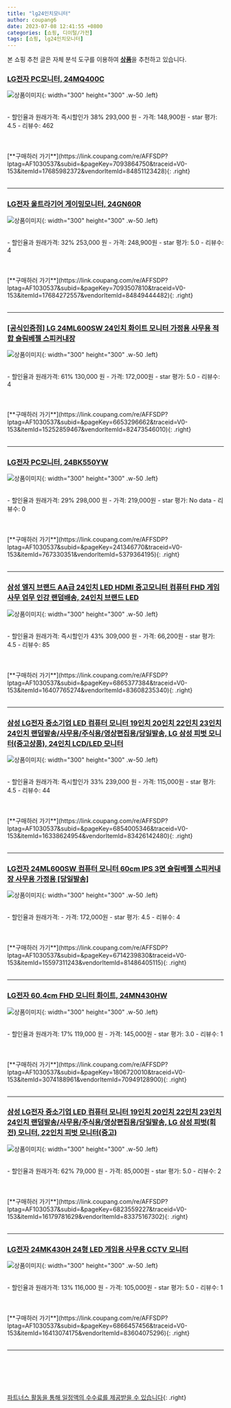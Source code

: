 ```yaml
---
title: "lg24인치모니터"
author: coupang6
date: 2023-07-08 12:41:55 +0800
categories: [쇼핑, 디이털/가전]
tags: [쇼핑, lg24인치모니터]
---
```


본 쇼핑 추천 글은 자체 분석 도구를 이용하여 [**상품**](https://link.coupang.com/a/bao1ui)을 추천하고 있습니다.

### [LG전자 PC모니터, 24MQ400C](https://link.coupang.com/re/AFFSDP?lptag=AF1030537&subid=&pageKey=7093864750&traceid=V0-153&itemId=17685982372&vendorItemId=84851123428)

![상품이미지](https://thumbnail7.coupangcdn.com/thumbnails/remote/230x230ex/image/retail/images/4013224391974847-a278c950-c718-4a62-a546-393b400d7194.jpg){: width="300" height="300" .w-50 .left}


<br>
- 할인율과 원래가격: 즉시할인가 38%  293,000   원
- 가격: 148,900원
- star 평가: 4.5
- 리뷰수: 462
<br>
<br>
<br>
<br>
[**구매하러 가기**](https://link.coupang.com/re/AFFSDP?lptag=AF1030537&subid=&pageKey=7093864750&traceid=V0-153&itemId=17685982372&vendorItemId=84851123428){: .right}
<br>
<br>

---

### [LG전자 울트라기어 게이밍모니터, 24GN60R](https://link.coupang.com/re/AFFSDP?lptag=AF1030537&subid=&pageKey=7093507810&traceid=V0-153&itemId=17684272557&vendorItemId=84849444482)

![상품이미지](https://thumbnail6.coupangcdn.com/thumbnails/remote/230x230ex/image/retail/images/4013224247755802-7cc66c75-04d3-4d21-9d17-e510633d0f42.jpg){: width="300" height="300" .w-50 .left}


<br>
- 할인율과 원래가격: 32%  253,000   원
- 가격: 248,900원
- star 평가: 5.0
- 리뷰수: 4
<br>
<br>
<br>
<br>
[**구매하러 가기**](https://link.coupang.com/re/AFFSDP?lptag=AF1030537&subid=&pageKey=7093507810&traceid=V0-153&itemId=17684272557&vendorItemId=84849444482){: .right}
<br>
<br>

---

### [[공식인증점] LG 24ML600SW 24인치 화이트 모니터 가정용 사무용 적합 슬림베젤 스피커내장](https://link.coupang.com/re/AFFSDP?lptag=AF1030537&subid=&pageKey=6653296662&traceid=V0-153&itemId=15252859467&vendorItemId=82473546010)

![상품이미지](https://thumbnail9.coupangcdn.com/thumbnails/remote/230x230ex/image/vendor_inventory/c856/79cd279d779ff4a5e7f0869d102b833a620b8358631963fcf01857d2f147.jpg){: width="300" height="300" .w-50 .left}


<br>
- 할인율과 원래가격: 61%  130,000   원
- 가격: 172,000원
- star 평가: 5.0
- 리뷰수: 4
<br>
<br>
<br>
<br>
[**구매하러 가기**](https://link.coupang.com/re/AFFSDP?lptag=AF1030537&subid=&pageKey=6653296662&traceid=V0-153&itemId=15252859467&vendorItemId=82473546010){: .right}
<br>
<br>

---

### [LG전자 PC모니터, 24BK550YW](https://link.coupang.com/re/AFFSDP?lptag=AF1030537&subid=&pageKey=241346770&traceid=V0-153&itemId=767330351&vendorItemId=5379364195)

![상품이미지](https://thumbnail10.coupangcdn.com/thumbnails/remote/230x230ex/image/retail/images/4013224181520478-4b1a2deb-06b8-45b6-bc1e-dfcd5f84e24f.jpg){: width="300" height="300" .w-50 .left}


<br>
- 할인율과 원래가격: 29%  298,000   원
- 가격: 219,000원
- star 평가: No data
- 리뷰수: 0
<br>
<br>
<br>
<br>
[**구매하러 가기**](https://link.coupang.com/re/AFFSDP?lptag=AF1030537&subid=&pageKey=241346770&traceid=V0-153&itemId=767330351&vendorItemId=5379364195){: .right}
<br>
<br>

---

### [삼성 엘지 브랜드 AA급 24인치 LED HDMI 중고모니터 컴퓨터 FHD 게임 사무 업무 인강 랜덤배송, 24인치 브랜드 LED](https://link.coupang.com/re/AFFSDP?lptag=AF1030537&subid=&pageKey=6865377384&traceid=V0-153&itemId=16407765274&vendorItemId=83608235340)

![상품이미지](https://thumbnail8.coupangcdn.com/thumbnails/remote/230x230ex/image/vendor_inventory/8e81/9eae3b30b21fddb817e4e4d1fd874bfc9c7f501ab7598fac49d3c8e2ed50.jpg){: width="300" height="300" .w-50 .left}


<br>
- 할인율과 원래가격: 즉시할인가 43%  309,000   원
- 가격: 66,200원
- star 평가: 4.5
- 리뷰수: 85
<br>
<br>
<br>
<br>
[**구매하러 가기**](https://link.coupang.com/re/AFFSDP?lptag=AF1030537&subid=&pageKey=6865377384&traceid=V0-153&itemId=16407765274&vendorItemId=83608235340){: .right}
<br>
<br>

---

### [삼성 LG전자 중소기업 LED 컴퓨터 모니터 19인치 20인치 22인치 23인치 24인치 랜덤발송/사무용/주식용/영상편집용/당일발송, LG 삼성 피벗 모니터(중고상품), 24인치 LCD/LED 모니터](https://link.coupang.com/re/AFFSDP?lptag=AF1030537&subid=&pageKey=6854005346&traceid=V0-153&itemId=16338624954&vendorItemId=83426142480)

![상품이미지](https://thumbnail8.coupangcdn.com/thumbnails/remote/230x230ex/image/vendor_inventory/d267/ce08942adfd9685bbecec276602ef22b22dfbae66ec0e8300b645e141bfc.jpg){: width="300" height="300" .w-50 .left}


<br>
- 할인율과 원래가격: 즉시할인가 33%  239,000   원
- 가격: 115,000원
- star 평가: 4.5
- 리뷰수: 44
<br>
<br>
<br>
<br>
[**구매하러 가기**](https://link.coupang.com/re/AFFSDP?lptag=AF1030537&subid=&pageKey=6854005346&traceid=V0-153&itemId=16338624954&vendorItemId=83426142480){: .right}
<br>
<br>

---

### [LG전자 24ML600SW 컴퓨터 모니터 60cm IPS 3면 슬림베젤 스피커내장 사무용 가정용 [당일발송]](https://link.coupang.com/re/AFFSDP?lptag=AF1030537&subid=&pageKey=6714239830&traceid=V0-153&itemId=15597311243&vendorItemId=81486405115)

![상품이미지](https://thumbnail8.coupangcdn.com/thumbnails/remote/230x230ex/image/vendor_inventory/f73a/376203e2068b4fdbdb4e3268353ad6a729a501b9bdd0294a3fd3fc0c37b5.jpg){: width="300" height="300" .w-50 .left}


<br>
- 할인율과 원래가격: 
- 가격: 172,000원
- star 평가: 4.5
- 리뷰수: 4
<br>
<br>
<br>
<br>
[**구매하러 가기**](https://link.coupang.com/re/AFFSDP?lptag=AF1030537&subid=&pageKey=6714239830&traceid=V0-153&itemId=15597311243&vendorItemId=81486405115){: .right}
<br>
<br>

---

### [LG전자 60.4cm FHD 모니터 화이트, 24MN430HW](https://link.coupang.com/re/AFFSDP?lptag=AF1030537&subid=&pageKey=1806720010&traceid=V0-153&itemId=3074188961&vendorItemId=70949128900)

![상품이미지](https://thumbnail8.coupangcdn.com/thumbnails/remote/230x230ex/image/vendor_inventory/2d1e/07ea11a2337e8fa049a615ddec8ccbee636328fba326614f66b8039b03c6.jpg){: width="300" height="300" .w-50 .left}


<br>
- 할인율과 원래가격: 17%  119,000   원
- 가격: 145,000원
- star 평가: 3.0
- 리뷰수: 1
<br>
<br>
<br>
<br>
[**구매하러 가기**](https://link.coupang.com/re/AFFSDP?lptag=AF1030537&subid=&pageKey=1806720010&traceid=V0-153&itemId=3074188961&vendorItemId=70949128900){: .right}
<br>
<br>

---

### [삼성 LG전자 중소기업 LED 컴퓨터 모니터 19인치 20인치 22인치 23인치 24인치 랜덤발송/사무용/주식용/영상편집용/당일발송, LG 삼성 피벗(회전) 모니터, 22인치 피벗 모니터(중고)](https://link.coupang.com/re/AFFSDP?lptag=AF1030537&subid=&pageKey=6823559227&traceid=V0-153&itemId=16179781629&vendorItemId=83375167302)

![상품이미지](https://thumbnail10.coupangcdn.com/thumbnails/remote/230x230ex/image/vendor_inventory/97da/bc308da461e9e6686e7faf8ec3e848bd17d12b3b201ec87c85ce2f783994.jpg){: width="300" height="300" .w-50 .left}


<br>
- 할인율과 원래가격: 62%  79,000   원
- 가격: 85,000원
- star 평가: 5.0
- 리뷰수: 2
<br>
<br>
<br>
<br>
[**구매하러 가기**](https://link.coupang.com/re/AFFSDP?lptag=AF1030537&subid=&pageKey=6823559227&traceid=V0-153&itemId=16179781629&vendorItemId=83375167302){: .right}
<br>
<br>

---

### [LG전자 24MK430H 24형 LED 게임용 사무용 CCTV 모니터](https://link.coupang.com/re/AFFSDP?lptag=AF1030537&subid=&pageKey=6866457456&traceid=V0-153&itemId=16413074175&vendorItemId=83604075296)

![상품이미지](https://thumbnail8.coupangcdn.com/thumbnails/remote/230x230ex/image/vendor_inventory/fa13/6269a4658e1ebdd60bf36b2f996de3840511424b92de355e1044fd3235ea.jpg){: width="300" height="300" .w-50 .left}


<br>
- 할인율과 원래가격: 13%  116,000   원
- 가격: 105,000원
- star 평가: 5.0
- 리뷰수: 1
<br>
<br>
<br>
<br>
[**구매하러 가기**](https://link.coupang.com/re/AFFSDP?lptag=AF1030537&subid=&pageKey=6866457456&traceid=V0-153&itemId=16413074175&vendorItemId=83604075296){: .right}
<br>
<br>

---
<br><br><br><br><br> [파트너스 활동을 통해 일정액의 수수료를 제공받을 수 있습니다](https://link.coupang.com/a/bao1ui){: .right}